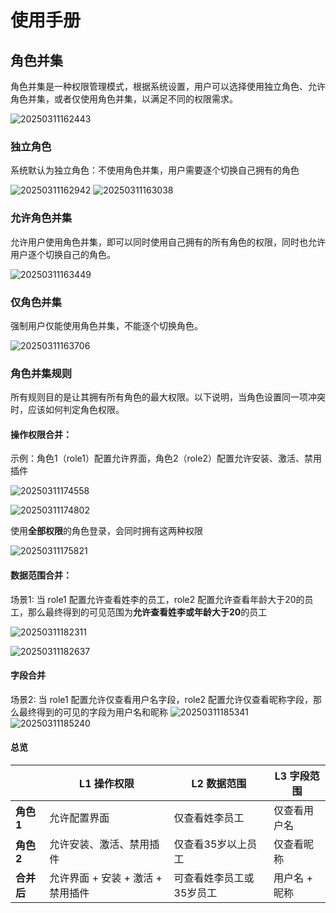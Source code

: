 # 使用手册

## 角色并集
角色并集是一种权限管理模式，根据系统设置，用户可以选择使用独立角色、允许角色并集，或者仅使用角色并集，以满足不同的权限需求。

![20250311162443](https://nocobase-docs.oss-cn-beijing.aliyuncs.com/20250311162443.png)

### 独立角色
系统默认为独立角色：不使用角色并集，用户需要逐个切换自己拥有的角色

![20250311162942](https://nocobase-docs.oss-cn-beijing.aliyuncs.com/20250311162942.png)
![20250311163038](https://nocobase-docs.oss-cn-beijing.aliyuncs.com/20250311163038.png)

### 允许角色并集
允许用户使用角色并集，即可以同时使用自己拥有的所有角色的权限，同时也允许用户逐个切换自己的角色。

![20250311163449](https://nocobase-docs.oss-cn-beijing.aliyuncs.com/20250311163449.png)

### 仅角色并集
强制用户仅能使用角色并集，不能逐个切换角色。

![20250311163706](https://nocobase-docs.oss-cn-beijing.aliyuncs.com/20250311163706.png)

### 角色并集规则
所有规则目的是让其拥有所有角色的最大权限。以下说明，当角色设置同一项冲突时，应该如何判定角色权限。

#### 操作权限合并：
示例：角色1（role1）配置允许界面，角色2（role2）配置允许安装、激活、禁用插件

![20250311174558](https://nocobase-docs.oss-cn-beijing.aliyuncs.com/20250311174558.png)

![20250311174802](https://nocobase-docs.oss-cn-beijing.aliyuncs.com/20250311174802.png)

使用**全部权限**的角色登录，会同时拥有这两种权限

![20250311175821](https://nocobase-docs.oss-cn-beijing.aliyuncs.com/20250311175821.png)

#### 数据范围合并：

场景1: 当 role1 配置允许查看姓李的员工，role2 配置允许查看年龄大于20的员工，那么最终得到的可见范围为**允许查看姓李或年龄大于20**的员工

![20250311182311](https://nocobase-docs.oss-cn-beijing.aliyuncs.com/20250311182311.png)

![20250311182637](https://nocobase-docs.oss-cn-beijing.aliyuncs.com/20250311182637.png)

#### 字段合并
场景2: 当 role1 配置允许仅查看用户名字段，role2 配置允许仅查看昵称字段，那么最终得到的可见的字段为用户名和昵称
![20250311185341](https://nocobase-docs.oss-cn-beijing.aliyuncs.com/20250311185341.png)
![20250311185240](https://nocobase-docs.oss-cn-beijing.aliyuncs.com/20250311185240.png)


#### 总览
|        | L1 操作权限                     | L2 数据范围  | L3 字段范围    |
|--------|--------------------------------|------------------|--------------|
| **角色1** | 允许配置界面                     | 仅查看姓李员工       | 仅查看用户名  |
| **角色2** | 允许安装、激活、禁用插件       | 仅查看35岁以上员工     | 仅查看昵称    |
| **合并后** | 允许界面 + 安装 + 激活 + 禁用插件 | 可查看姓李员工或35岁员工 | 用户名 + 昵称  |